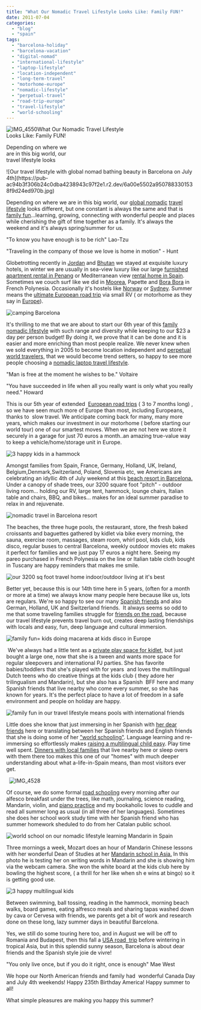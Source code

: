 ```yaml
---
title: "What Our Nomadic Travel Lifestyle Looks Like: Family FUN!"
date: 2011-07-04
categories: 
  - "blog"
  - "spain"
tags: 
  - "barcelona-holiday"
  - "barcelona-vacation"
  - "digital-nomad"
  - "international-lifestyle"
  - "laptop-lifestyle"
  - "location-independent"
  - "long-term-travel"
  - "motorhome-europe"
  - "nomadic-lifestyle"
  - "perpetual-travel"
  - "road-trip-europe"
  - "travel-lifestyle"
  - "world-schooling"
---
```


![IMG_4550](https://pub-ac94b3f306b24c0dba4238943c97f2e1.r2.dev/6a00e5502a95078833014e89907d4f970d.jpg)What Our Nomadic Travel Lifestyle  
Looks Like: Family FUN!

Depending on where we  
are in this big world, our  
travel lifestyle looks

<!--more--> ![Our travel lifestyle with global nomad  bathing beauty in Barcelona on July 4th](https://pub-ac94b3f306b24c0dba4238943c97f2e1.r2.dev/6a00e5502a9507883301538f9d24ed970b.jpg)  
  
Depending on where we are in this big world, our [global nomadic](http://en.wikipedia.org/wiki/Existential_migration "global nomad") [travel lifestyle](https://pub-ac94b3f306b24c0dba4238943c97f2e1.r2.dev/2009/04/how-to-travel-the-world-as-a-digital-nomad-family.html "our travel lifestyle") looks different, but one constant is always the same and that is [family fun](https://pub-ac94b3f306b24c0dba4238943c97f2e1.r2.dev/2007/05/hanging-out-roa.html "family fun travel")...learning, growing, connecting with wonderful people and places while cherishing the gift of time together as a family. It's always the weekend and it's always spring/summer for us.  
  
"To know you have enough is to be rich" Lao-Tzu  
  
"Traveling in the company of those we love is home in motion" - Hunt  
  
Globetrotting recently in [Jordan](https://pub-ac94b3f306b24c0dba4238943c97f2e1.r2.dev/2011/05/jordan-tourismsmartest-.html "Jordan") and [Bhutan](https://pub-ac94b3f306b24c0dba4238943c97f2e1.r2.dev/2011/05/family-vacation-in-bhutan.html "bhutan vacation") we stayed at exquisite luxury hotels, in winter we are usually in sea-view luxury like our large [furnished apartment rental in Penang](https://pub-ac94b3f306b24c0dba4238943c97f2e1.r2.dev/2011/01/tropical-winter-home-in-penang-malaysia-location-indenpendent-digital-nomad-long-term-travel-tips-.html "how to find  furnished rental penang") or Mediterranean view [rental home in Spain](https://pub-ac94b3f306b24c0dba4238943c97f2e1.r2.dev/2009/11/whats-a-spain-winter-rental-like-extended-travel-digital-nomad-4hww-vacation-.html "rental home in andalusia, Spain"). Sometimes we couch surf like we did in [Moorea](https://pub-ac94b3f306b24c0dba4238943c97f2e1.r2.dev/2010/10/family-travel-french-polynesia-cheaply.html "moorea vacation cheap"), Papette and [Bora Bora](https://pub-ac94b3f306b24c0dba4238943c97f2e1.r2.dev/2010/11/bora-bora-on-a-cheap-budget-travel-tahiti-moorea-and-french-polynesia.html "bora bora on a cheap budget") in French Polynesia. Occasionally it's hostels like [Norway](https://pub-ac94b3f306b24c0dba4238943c97f2e1.r2.dev/2009/03/family-travel-norway-in-a-nutshell-norwegian-fijord-photo.html "hostel in Bergen Norway") or [Sydney](https://pub-ac94b3f306b24c0dba4238943c97f2e1.r2.dev/2011/02/the-stunning-sydney-harbour-yha-hostel-review.html "best hostel in Sydney"). Summer means the [ultimate European road trip](https://pub-ac94b3f306b24c0dba4238943c97f2e1.r2.dev/2011/06/road-trip-europe-plan-then-improvise.html#more "ultimate Europe road trip") via small RV ( or motorhome as they say in [Europe](https://pub-ac94b3f306b24c0dba4238943c97f2e1.r2.dev/2010/05/camping-europe-in-a-motorhome-rv-5-best-sites-roadtrip-europe-family-travel-budget-best-price.html "best camping in europe")).  
  
![camping Barcelona](https://pub-ac94b3f306b24c0dba4238943c97f2e1.r2.dev/6a00e5502a95078833014e8990c2d3970d.jpg)  
  
  
It's thrilling to me that we are about to start our 6th year of this [family nomadic lifestyle](https://pub-ac94b3f306b24c0dba4238943c97f2e1.r2.dev/2008/06/how-to-do-exten.html "how to do long term world travel") with such range and diversity while keeping to our $23 a day per person budget! By doing it, we prove that it can be done and it is easier and more enriching than most people realize. We never knew when we sold everything in 2005 to become location independent and [perpetual world travelers,](https://pub-ac94b3f306b24c0dba4238943c97f2e1.r2.dev/2010/06/early-retirement-perpetual-travel-radical-early-retirement-with-kids-rtw-family-travel-multiyear.html "perpetual travelers") that we would become trend setters, so happy to see more people choosing a [nomadic laptop travel lifestyle](http://digitalnomadacademy.com/ "digital nomad academy").  
  
"Man is free at the moment he wishes to be." Voltaire  
  
"You have succeeded in life when all you really want is only what you really need." Howard  

This is our 5th year of extended  [European road trips](https://pub-ac94b3f306b24c0dba4238943c97f2e1.r2.dev/2010/06/grand-tour-europe-iv-family-travel-extended-vacation-road-trip-summer-holiday-abroad.html "European road trip") ( 3 to 7 months long) , so we have seen much more of Europe than most, including Europeans, thanks to  slow travel. We anticipate coming back for many, many more years, which makes our investment in our motorhome ( before starting our world tour) one of our smartest moves. When we are not here we store it securely in a garage for just 70 euros a month..an amazing true-value way to keep a vehicle/home/storage unit in Europe.

  
![3 happy kids in a hammock](https://pub-ac94b3f306b24c0dba4238943c97f2e1.r2.dev/6a00e5502a9507883301543370bac5970c.jpg)  
  
  
Amongst families from Spain, France, Germany, Holland, UK, Ireland, Belgium,Denmark,Switzerland, Poland, Slovenia etc, we Americans are celebrating an idyllic 4th of July weekend at this [beach resort in Barcelona.](https://pub-ac94b3f306b24c0dba4238943c97f2e1.r2.dev/2007/05/barcelona-beach.html "barcelona beach resort camping") Under a canopy of shade trees, our 3200 square foot "pitch" - outdoor living room... holding our RV, large tent, hammock, lounge chairs, Italian table and chairs, BBQ, and bikes... makes for an ideal summer paradise to relax in and rejuvenate.  
  
![nomadic travel in Barcelona resort](https://pub-ac94b3f306b24c0dba4238943c97f2e1.r2.dev/6a00e5502a95078833014e8990fb42970d.jpg)  
  
The beaches, the three huge pools, the restaurant, store, the fresh baked croissants and baguettes gathered by kidlet via bike every morning, the sauna, exercise room, massages, steam room, whirl pool, kids club, kids disco, regular buses to central Barcelona, weekly outdoor movies etc makes it perfect for families and we just pay 17 euros a night here. Seeing my pareo purchased in French Polynesia on the line or Italian table cloth bought in Tuscany are happy reminders that makes me smile.  
  
![our 3200 sq foot travel home indoor/outdoor living at it's best](https://pub-ac94b3f306b24c0dba4238943c97f2e1.r2.dev/6a00e5502a9507883301538f9d9742970b.jpg)  
  
Better yet, because this is our 14th time here in 5 years, (often for a month or more at a time) we always know many people here because like us, lots are regulars. We're so happy to see our many [Spanish friends](https://pub-ac94b3f306b24c0dba4238943c97f2e1.r2.dev/2011/01/how-to-make-paella-in-spain-the-valencia-way-recipe-for-travel-foodie-lovers-of-traditional-food.html "Spanish friends making paella in Barcelona") and also German, Holland, UK and Switzerland friends.  It always seems so odd to me that some traveling families struggle for [friends on the road](https://pub-ac94b3f306b24c0dba4238943c97f2e1.r2.dev/2011/02/kids-friends-travel-on-the-ultimate-family-adventure.html "finding friends when traveling"), because our travel lifestyle prevents travel burn out, creates deep lasting friendships with locals and easy, fun, deep language and cultural immersion.  
  
![family fun= kids doing macarena at kids disco in Europe](https://pub-ac94b3f306b24c0dba4238943c97f2e1.r2.dev/6a00e5502a9507883301538f9dafc9970b.jpg)  
  
 We've always had a little tent as a [private play space for kidlet](https://pub-ac94b3f306b24c0dba4238943c97f2e1.r2.dev/2009/06/questions-answers-about-soultravelers3-family-travel.html "tent for kids while traveling by motorhome"), but just bought a large one, now that she is a tween and wants more space for regular sleepovers and international PJ parties. She has favorite babies/toddlers that she's played with for years  and loves the multilingual Dutch teens who do creative things at the kids club ( they adore her trilingualism and Mandarin), but she also has a Spanish  BFF here and many Spanish friends that live nearby who come every summer, so she has known for years. It's the perfect place to have a lot of freedom in a safe environment and people on holiday are happy.  
  
![family fun in our travel lifestyle means pools with international friends](https://pub-ac94b3f306b24c0dba4238943c97f2e1.r2.dev/6a00e5502a95078833014e8990f7f2970d.jpg)  
  
Little does she know that just immersing in her Spanish with [her dear friends](https://pub-ac94b3f306b24c0dba4238943c97f2e1.r2.dev/2010/05/globe-trotting-location-independent-kids-friends-perpetual-travelers-tck-long-term-family-travel-.html "finding friends during travel ") here or translating between her Spanish friends and English friends that she is doing some of her ["world schooling"](https://pub-ac94b3f306b24c0dba4238943c97f2e1.r2.dev/2010/03/long-term-family-travel-homeschool-roadschool-world-school-digitalnomad-lifestyle-design-virtual-.html "world schooling"). Language learning and re-immersing so effortlessly makes [raising a multilingual child easy](https://pub-ac94b3f306b24c0dba4238943c97f2e1.r2.dev/2011/06/how-to-raise-a-bilingual-or-multi-lingual-child-2.html "raising a multilingual child easy"). Play time well spent. [Dinners with local families](https://pub-ac94b3f306b24c0dba4238943c97f2e1.r2.dev/2011/06/delicious-dinner-in-barcelona.html "Dinners with families in Spain") that live nearby here or sleep overs with them there too makes this one of our "homes" with much deeper understanding about what a-life-in-Spain means, than most visitors ever get.  
  
  ![IMG_4528](https://pub-ac94b3f306b24c0dba4238943c97f2e1.r2.dev/6a00e5502a9507883301538fa25dce970b.jpg)  
  
  
Of course, we do some formal [road schooling](https://pub-ac94b3f306b24c0dba4238943c97f2e1.r2.dev/2010/04/family-travel-homeschool-education-global-students-lifestyle-design-location-independent-4hww-around.html "road schooling ") every morning after our alfesco breakfast under the trees, like math, journaling, science reading, Mandarin, violin, and [piano practice](http://www.youtube.com/watch?v=0Ar90wOnWnM "piano practice via webcam") and my bookaholic loves to cuddle and read all summer long as usual (in all three of her languages). Sometimes she does her school work study time with her Spanish friend who has summer homework sheduled to do from her Catalan public school.  
  
![world school on our nomadic lifestyle learning Mandarin in Spain](https://pub-ac94b3f306b24c0dba4238943c97f2e1.r2.dev/6a00e5502a9507883301538f9e2767970b.jpg)  
  
  
Three mornings a week, Mozart does an hour of Mandarin Chinese lessons with her wonderful Dean of Studies at her [Mandarin school in Asia.](https://pub-ac94b3f306b24c0dba4238943c97f2e1.r2.dev/2011/01/only-american-girl-in-an-all-mandarin-school-chinese-immersion-in-language-culture-through-school.html "mandarin school in Asia") In this photo he is testing her on writing words in Mandarin and she is showing him via the webcam camera. She won the white board at the kids club here by bowling the highest score, ( a thrill for her like when sh e wins at bingo) so it is getting good use.  
  
![3 happy multilingual kids](https://pub-ac94b3f306b24c0dba4238943c97f2e1.r2.dev/6a00e5502a950788330154337190e4970c.jpg)  
  
  
Between swimming, ball tossing, reading in the hammock, morning beach walks, board games, eating alfresco meals and sharing tapas washed down by cava or Cervesa with friends, we parents get a bit of work and research done on these long, lazy summer days in beautiful Barcelona.  
  
Yes, we still do some touring here too, and in August we will be off to Romania and Budapest, then this fall a [USA road  trip](https://pub-ac94b3f306b24c0dba4238943c97f2e1.r2.dev/2011/06/road-trip-usa.html "usa road trip") before wintering in tropical Asia, but in this splendid sunny season, Barcelona is about dear friends and the Spanish style joie de vivre!  
  
"You only live once, but if you do it right, once is enough" Mae West  
  
We hope our North American friends and family had  wonderful Canada Day and July 4th weekends! Happy 235th Birthday America! Happy summer to all!  
  
What simple pleasures are making you happy this summer?
